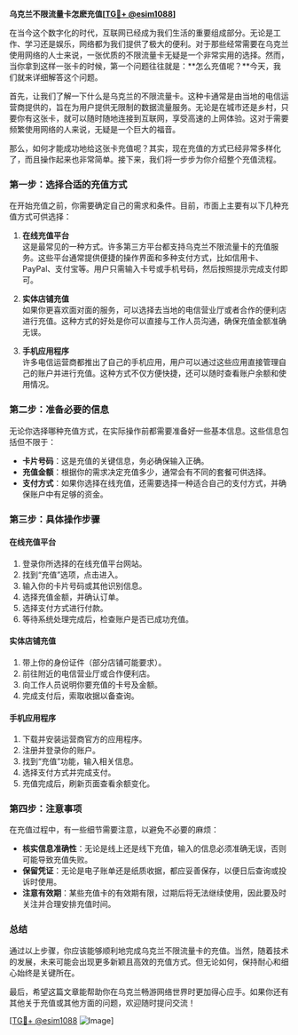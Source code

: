 **乌克兰不限流量卡怎麽充值[[TG💪+ @esim1088](https://t.me/s/esim1088)]**

在当今这个数字化的时代，互联网已经成为我们生活的重要组成部分。无论是工作、学习还是娱乐，网络都为我们提供了极大的便利。对于那些经常需要在乌克兰使用网络的人士来说，一张优质的不限流量卡无疑是一个非常实用的选择。然而，当你拿到这样一张卡的时候，第一个问题往往就是：**怎么充值呢？**今天，我们就来详细解答这个问题。

首先，让我们了解一下什么是乌克兰的不限流量卡。这种卡通常是由当地的电信运营商提供的，旨在为用户提供无限制的数据流量服务。无论是在城市还是乡村，只要你有这张卡，就可以随时随地连接到互联网，享受高速的上网体验。这对于需要频繁使用网络的人来说，无疑是一个巨大的福音。

那么，如何才能成功地给这张卡充值呢？其实，现在充值的方式已经非常多样化了，而且操作起来也非常简单。接下来，我们将一步步为你介绍整个充值流程。

### 第一步：选择合适的充值方式

在开始充值之前，你需要确定自己的需求和条件。目前，市面上主要有以下几种充值方式可供选择：

1. **在线充值平台**  
   这是最常见的一种方式。许多第三方平台都支持乌克兰不限流量卡的充值服务。这些平台通常提供便捷的操作界面和多种支付方式，比如信用卡、PayPal、支付宝等。用户只需输入卡号或手机号码，然后按照提示完成支付即可。

2. **实体店铺充值**  
   如果你更喜欢面对面的服务，可以选择去当地的电信营业厅或者合作的便利店进行充值。这种方式的好处是你可以直接与工作人员沟通，确保充值金额准确无误。

3. **手机应用程序**  
   许多电信运营商都推出了自己的手机应用，用户可以通过这些应用直接管理自己的账户并进行充值。这种方式不仅方便快捷，还可以随时查看账户余额和使用情况。

### 第二步：准备必要的信息

无论你选择哪种充值方式，在实际操作前都需要准备好一些基本信息。这些信息包括但不限于：

- **卡片号码**：这是充值的关键信息，务必确保输入正确。
- **充值金额**：根据你的需求决定充值多少，通常会有不同的套餐可供选择。
- **支付方式**：如果你选择在线充值，还需要选择一种适合自己的支付方式，并确保账户中有足够的资金。

### 第三步：具体操作步骤

#### 在线充值平台

1. 登录你所选择的在线充值平台网站。
2. 找到“充值”选项，点击进入。
3. 输入你的卡片号码或其他识别信息。
4. 选择充值金额，并确认订单。
5. 选择支付方式进行付款。
6. 等待系统处理完成后，检查账户是否已成功充值。

#### 实体店铺充值

1. 带上你的身份证件（部分店铺可能要求）。
2. 前往附近的电信营业厅或合作便利店。
3. 向工作人员说明你要充值的卡号及金额。
4. 完成支付后，索取收据以备查询。

#### 手机应用程序

1. 下载并安装运营商官方的应用程序。
2. 注册并登录你的账户。
3. 找到“充值”功能，输入相关信息。
4. 选择支付方式并完成支付。
5. 充值完成后，刷新页面查看余额变化。

### 第四步：注意事项

在充值过程中，有一些细节需要注意，以避免不必要的麻烦：

- **核实信息准确性**：无论是线上还是线下充值，输入的信息必须准确无误，否则可能导致充值失败。
- **保留凭证**：无论是电子账单还是纸质收据，都应妥善保存，以便日后查询或投诉时使用。
- **注意有效期**：某些充值卡的有效期有限，过期后将无法继续使用，因此要及时关注并合理安排充值时间。

### 总结

通过以上步骤，你应该能够顺利地完成乌克兰不限流量卡的充值。当然，随着技术的发展，未来可能会出现更多新颖且高效的充值方式。但无论如何，保持耐心和细心始终是关键所在。

最后，希望这篇文章能帮助你在乌克兰畅游网络世界时更加得心应手。如果你还有其他关于充值或其他方面的问题，欢迎随时提问交流！

[[TG💪+ @esim1088](https://t.me/s/esim1088) ![Image](https://i.postimg.cc/4NQfJmqS/Snipaste-2025-05-13-00-14-12.png)]